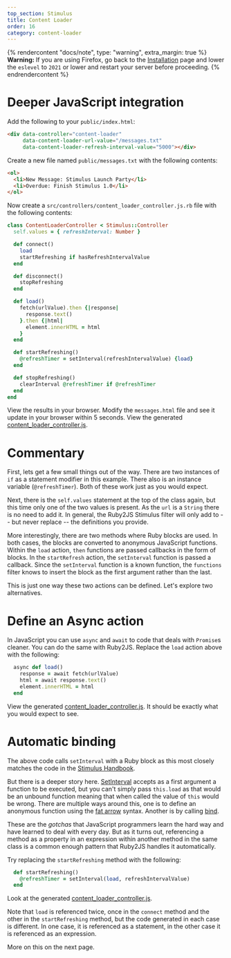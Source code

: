 ```yaml
---
top_section: Stimulus
title: Content Loader
order: 16
category: content-loader
---
```


{% rendercontent "docs/note", type: "warning", extra_margin: true %}
**Warning:** If you are using Firefox, go back to the
[Installation](installation) page and lower the `eslevel` to `2021` or lower
and restart your server before proceeding.
{% endrendercontent %}

# Deeper JavaScript integration

Add the following to your `public/index.html`:

```html
<div data-controller="content-loader"
     data-content-loader-url-value="/messages.txt"
     data-content-loader-refresh-interval-value="5000"></div>
```

Create a new file named `public/messages.txt` with the following contents:

```html
<ol>
  <li>New Message: Stimulus Launch Party</li>
  <li>Overdue: Finish Stimulus 1.0</li>
</ol>
```

Now create a `src/controllers/content_loader_controller.js.rb` file with the following
contents:

<div data-controller="combo" data-options='{
  "eslevel": 2022,
  "autoexports": "default",
  "filters": ["esm", "functions", "stimulus"]
}'></div>

```ruby
class ContentLoaderController < Stimulus::Controller
  self.values = { refreshInterval: Number }

  def connect()
    load
    startRefreshing if hasRefreshIntervalValue
  end

  def disconnect()
    stopRefreshing
  end

  def load()
    fetch(urlValue).then {|response|
      response.text()
    }.then {|html|
      element.innerHTML = html
    }
  end

  def startRefreshing()
    @refreshTimer = setInterval(refreshIntervalValue) {load}
  end

  def stopRefreshing()
    clearInterval @refreshTimer if @refreshTimer
  end
end
```

View the results in your browser.  Modify the `messages.html` file and see it
update in your browser within 5 seconds.
View the generated
[content_loader_controller.js](http://localhost:8080/controllers/content_loader_controller.js).

# Commentary

First, lets get a few small things out of the way.  There are two instances of
`if` as a statement modifier in this example.  There also is an instance
variable (`@refreshTimer`).  Both of these work just as you would expect.

Next, there is the `self.values` statement at the top of the class again, but
this time only one of the two values is present.  As the `url` is a `String`
there is no need to add it.  In general, the Ruby2JS Stimulus filter will only
add to -- but never replace -- the definitions you provide.

More interestingly, there are two methods where Ruby blocks are used.  In both
cases, the blocks are converted to anonymous JavaScript functions.  Within 
the `load` action, `then` functions are passed callbacks in the form of
blocks.  In the `startRefresh` action, the `setInterval` function is passed a
callback.  Since the `setInterval` function is a known function, the
`functions` filter knows to insert the block as the first argument rather than
the last.

This is just one way these two actions can be defined.  Let's explore two
alternatives.

# Define an Async action

In JavaScript you can use `async` and `await` to code that deals with
`Promise`s cleaner.  You can do the same with Ruby2JS.  Replace the `load`
action above with the following:

```ruby
  async def load()
    response = await fetch(urlValue)
    html = await response.text()
    element.innerHTML = html
  end
```

View the generated
[content_loader_controller.js](http://localhost:8080/controllers/content_loader_controller.js).
It should be exactly what you would expect to see.

# Automatic binding

The above code calls `setInterval` with a Ruby block as this most closely
matches the code in the
[Stimulus Handbook](https://stimulus.hotwire.dev/handbook/working-with-external-resources#refreshing-automatically-with-a-timer).

But there is a deeper story here.
[SetInterval](https://developer.mozilla.org/en-US/docs/Web/API/WindowOrWorkerGlobalScope/setInterval)
accepts as a first argument a function to be executed, but you can't simply
pass `this.load` as that would be an unbound function meaning that when called
the value of `this` would be wrong.  There are multiple ways around this, one
is to define an anonymous function using the 
[fat arrow](https://developer.mozilla.org/en-US/docs/Web/JavaScript/Reference/Functions/Arrow_functions)
syntax.  Another is by calling
[bind](https://developer.mozilla.org/en-US/docs/Web/JavaScript/Reference/Global_Objects/Function/bind).

These are the *gotchas* that JavaScript programmers learn the hard way and have
learned to deal with every day.  But as it turns out, referencing a method as
a property in an expression within another method in the same class is a
common enough pattern that Ruby2JS handles it automatically.

Try replacing the `startRefreshing` method with the following:

```ruby
  def startRefreshing()
    @refreshTimer = setInterval(load, refreshIntervalValue)
  end
```

Look at the generated
[content_loader_controller.js](http://localhost:8080/controllers/content_loader_controller.js).

Note that `load` is referenced twice, once in the `connect` method and the
other in the  `startRefreshing` method, but the code generated in each case is
different.  In one case, it is referenced as a statement, in the other case it
is referenced as an expression.

More on this on the next page.
